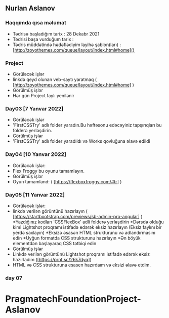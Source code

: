 ## Nurlan Aslanov

### Haqqımda qısa məlumat
- Tədrisə başladığım tarix : 28 Dekabr 2021
- Tədrisi başa vurduğum tarix : 
- Tədris müddətində hədəflədiyim layihə şablon(ları) :[http://zoyothemes.com/queue/layout/index.html#home]()

### Project
-   Görüləcək işlər
-   linkdə qeyd olunan veb-saytı yaratmaq ( [http://zoyothemes.com/queue/layout/index.html#home] )
-   Görülmüş işlər
-   Hər gün Project faylı yenilənir 


###  Day03 [7 Yanvar 2022]
-   Görüləcək işlər
-   'FirstCSSTry' adlı folder yaradın.Bu həftəsonu edəcəyiniz tapşırıqları bu folderə yerləşdirin.
-   Görülmüş işlər
-   'FirstCSSTry' adlı folder yaradıldı və Works qovluğuna əlavə edildi


###  Day04 [10 Yanvar 2022]
-   Görüləcək işlər:
-   Flex Froggy bu oyunu tamamlayın.
-   Görülmüş işlər
-   Oyun tamamland: ( [https://flexboxfroggy.com/#tr] )

### Day05 [11 Yanvar 2022]
-   Görüləcək işlər:
-   linkdə verilən görüntünü hazırlayın ( [https://startbootstrap.com/previews/sb-admin-pro-angular] )  
    *Yazdığınız kodları 'CSSFlexBox' adli folderə yerləşdirin
    *Dərsdə olduğu kimi Lightshot proqramı istifadə edərək eksiz hazırlayın (Eksiz faylını bir yerdə saxlayın)
    *Eksizə əsasən HTML strukturunu və adlandırmasını edin
    *Uyğun formatda CSS strukturunu hazırlayın
    *Ən böyük elementdən başlayaraq CSS tətbiqi edin
-   Görülmüş işlər
-   Linkdə verilən görüntünü  Lightshot proqramı istifadə edərək eksiz hazırladım ([https://prnt.sc/26k7dyq])
-   HTML və CSS strukturuna esasen hazırdaım və eksizi əlavə etdim.



### day 07

# PragmatechFoundationProject-Aslanov
